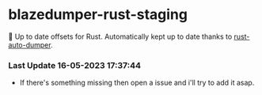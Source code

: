 # blazedumper-rust-staging

🚀 Up to date offsets for Rust. Automatically kept up to date thanks to [rust-auto-dumper](https://github.com/Akandesh/rust-auto-dumper).


### Last Update 16-05-2023 17:37:44
- If there's something missing then open a issue and i'll try to add it asap.